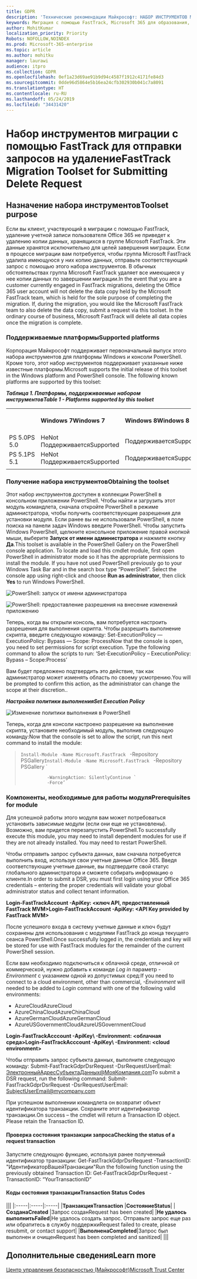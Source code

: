```yaml
---
title: GDPR
description: 'Технические рекомендации Майкрософт: НАБОР ИНСТРУМЕНТОВ МИГРАЦИИ С ПОМОЩЬЮ FASTTRACK ДЛЯ ОТПРАВКИ ЗАПРОСОВ НА УДАЛЕНИЕ'
keywords: Миграция с помощью FastTrack, Microsoft 365 для образования, документация по Microsoft 365, GDPR
author: MohitKumar
localization_priority: Priority
Robots: NOFOLLOW,NOINDEX
ms.prod: Microsoft-365-enterprise
ms.topic: article
ms.author: mohitku
manager: laurawi
audience: itpro
ms.collection: GDPR
ms.openlocfilehash: 0ef1a23d69ae91b9d94c4587f1912c4171fe84d3
ms.sourcegitcommit: 0dde96d5864e5b16ea24cfb302930b041c7a8091
ms.translationtype: HT
ms.contentlocale: ru-RU
ms.lasthandoff: 05/24/2019
ms.locfileid: "34431420"
---
```

# <a name="fasttrack-migration-toolset-for-submitting-delete-request"></a><span data-ttu-id="c104b-104">Набор инструментов миграции с помощью FastTrack для отправки запросов на удаление</span><span class="sxs-lookup"><span data-stu-id="c104b-104">FastTrack Migration Toolset for Submitting Delete Request</span></span>

## <a name="toolset-purpose"></a><span data-ttu-id="c104b-105">Назначение набора инструментов</span><span class="sxs-lookup"><span data-stu-id="c104b-105">Toolset purpose</span></span>

<span data-ttu-id="c104b-p101">Если вы клиент, участвующий в миграции с помощью FastTrack, удаление учетной записи пользователя Office 365 не приведет к удалению копии данных, хранящихся в группе Microsoft FastTrack. Эти данные хранятся исключительно для целей завершения миграции. Если в процессе миграции вам потребуется, чтобы группа Microsoft FastTrack удалила имеющуюся у них копию данных, отправьте соответствующий запрос с помощью этого набора инструментов. В обычных обстоятельствах группа Microsoft FastTrack удаляет все имеющиеся у нее копии данных по завершении миграции.</span><span class="sxs-lookup"><span data-stu-id="c104b-p101">In the event that you are a customer currently engaged in FastTrack migrations, deleting the Office 365 user account will not delete the data copy held by the Microsoft FastTrack team, which is held for the sole purpose of completing the migration. If, during the migration, you would like the Microsoft FastTrack team to also delete the data copy, submit a request via this toolset. In the ordinary course of business, Microsoft FastTrack will delete all data copies once the migration is complete.</span></span>

### <a name="supported-platforms"></a><span data-ttu-id="c104b-109">Поддерживаемые платформы</span><span class="sxs-lookup"><span data-stu-id="c104b-109">Supported platforms</span></span>
<span data-ttu-id="c104b-p102">Корпорация Майкрософт поддерживает первоначальный выпуск этого набора инструментов для платформы Windows и консоли PowerShell. Кроме того, этот набор инструментов поддерживает указанные ниже известные платформы.</span><span class="sxs-lookup"><span data-stu-id="c104b-p102">Microsoft supports the initial release of this  toolset in the Windows platform and PowerShell console. The following known platforms are supported by this toolset:</span></span>
 
<span data-ttu-id="c104b-112">***Таблица 1. Платформы, поддерживаемые набором инструментов***</span><span class="sxs-lookup"><span data-stu-id="c104b-112">***Table 1 - Platforms supported by this toolset***</span></span>
 
<!--start table here HEADER -->
 
|||||||
|:-----|:-----|:-----|:-----|:-----|:-----|
| |<span data-ttu-id="c104b-113">**Windows 7**</span><span class="sxs-lookup"><span data-stu-id="c104b-113">**Windows 7**</span></span>|<span data-ttu-id="c104b-114">**Windows 8**</span><span class="sxs-lookup"><span data-stu-id="c104b-114">**Windows 8**</span></span>|<span data-ttu-id="c104b-115">**Windows 10**</span><span class="sxs-lookup"><span data-stu-id="c104b-115">**Windows 10**</span></span>|<span data-ttu-id="c104b-116">**Windows Server 2012**</span><span class="sxs-lookup"><span data-stu-id="c104b-116">**Windows Server 2012**</span></span>|<span data-ttu-id="c104b-117">**Windows Server 2016**</span><span class="sxs-lookup"><span data-stu-id="c104b-117">**Windows Server 2016**</span></span>|
|<span data-ttu-id="c104b-118">PS 5.0</span><span class="sxs-lookup"><span data-stu-id="c104b-118">PS 5.0</span></span>|<span data-ttu-id="c104b-119">Не</span><span class="sxs-lookup"><span data-stu-id="c104b-119">Not</span></span><br/><span data-ttu-id="c104b-120">Поддерживается</span><span class="sxs-lookup"><span data-stu-id="c104b-120">Supported</span></span>|<span data-ttu-id="c104b-121">Поддерживается</span><span class="sxs-lookup"><span data-stu-id="c104b-121">Supported</span></span>|<span data-ttu-id="c104b-122">Поддерживается</span><span class="sxs-lookup"><span data-stu-id="c104b-122">Supported</span></span>|<span data-ttu-id="c104b-123">Поддерживается</span><span class="sxs-lookup"><span data-stu-id="c104b-123">Supported</span></span>|<span data-ttu-id="c104b-124">Поддерживается</span><span class="sxs-lookup"><span data-stu-id="c104b-124">Supported</span></span>|
|<span data-ttu-id="c104b-125">PS 5.1</span><span class="sxs-lookup"><span data-stu-id="c104b-125">PS 5.1</span></span>|<span data-ttu-id="c104b-126">Не</span><span class="sxs-lookup"><span data-stu-id="c104b-126">Not</span></span><br/><span data-ttu-id="c104b-127">Поддерживается</span><span class="sxs-lookup"><span data-stu-id="c104b-127">Supported</span></span>|<span data-ttu-id="c104b-128">Поддерживается</span><span class="sxs-lookup"><span data-stu-id="c104b-128">Supported</span></span>|<span data-ttu-id="c104b-129">Поддерживается</span><span class="sxs-lookup"><span data-stu-id="c104b-129">Supported</span></span>|<span data-ttu-id="c104b-130">Поддерживается</span><span class="sxs-lookup"><span data-stu-id="c104b-130">Supported</span></span>|<span data-ttu-id="c104b-131">Поддерживается</span><span class="sxs-lookup"><span data-stu-id="c104b-131">Supported</span></span>|
|||
 
<!-- end of table -->

### <a name="obtaining-the-toolset"></a><span data-ttu-id="c104b-132">Получение набора инструментов</span><span class="sxs-lookup"><span data-stu-id="c104b-132">Obtaining the toolset</span></span>

<span data-ttu-id="c104b-p103">Этот набор инструментов доступен в коллекции PowerShell в консольном приложении PowerShell. Чтобы найти и загрузить этот модуль командлета, сначала откройте PowerShell в режиме администратора, чтобы получить соответствующие разрешения для установки модуля. Если ранее вы не использовали PowerShell, в поле поиска на панели задач Windows введите PowerShell. Чтобы запустить Windows PowerShell, щелкните консольное приложение правой кнопкой мыши, выберите **Запуск от имени администратора** и нажмите кнопку **Да**.</span><span class="sxs-lookup"><span data-stu-id="c104b-p103">This toolset is available in the PowerShell Gallery on the PowerShell console application.  To locate and load this cmdlet module, first open PowerShell in administrator mode so it has the appropriate permissions to install the module. If you have not used PowerShell previously go to your Windows Task Bar and in the search box type “PowerShell”. Select the console app using right-click and choose **Run as administrator**, then click **Yes** to run Windows PowerShell.</span></span>

![PowerShell: запуск от имени администратора](media/fasttrack-powershell_image.png)

![PowerShell: предоставление разрешения на внесение изменений приложению](media/fasttrack-run-powershell_image.png)

<span data-ttu-id="c104b-p104">Теперь, когда вы открыли консоль, вам потребуется настроить разрешения для выполнения скрипта. Чтобы разрешить выполнение скрипта, введите следующую команду: Set-ExecutionPolicy — ExecutionPolicy: Bypass — Scope: Process</span><span class="sxs-lookup"><span data-stu-id="c104b-p104">Now that the console is open, you need to set permissions for script execution. Type the following command to allow the scripts to run: ‘Set-ExecutionPolicy – ExecutionPolicy: Bypass – Scope:Process’</span></span>

<span data-ttu-id="c104b-141">Вам будет предложено подтвердить это действие, так как администратор может изменять область по своему усмотрению.</span><span class="sxs-lookup"><span data-stu-id="c104b-141">You will be prompted to confirm this action, as the administrator can change the scope at their discretion..</span></span>

<span data-ttu-id="c104b-142">***Настройка политики выполнения***</span><span class="sxs-lookup"><span data-stu-id="c104b-142">***Set Execution Policy***</span></span>

![Изменение политики выполнения в PowerShell](media/powershell-set-execution-policy_image.png)

<span data-ttu-id="c104b-144">Теперь, когда для консоли настроено разрешение на выполнение скрипта, установите необходимый модуль, выполнив следующую команду:</span><span class="sxs-lookup"><span data-stu-id="c104b-144">Now that the console is set to allow the script,  run this next command to install the module:</span></span>

><span data-ttu-id="c104b-145">`Install-Module -Name Microsoft.FastTrack ` -Repository PSGallery</span><span class="sxs-lookup"><span data-stu-id="c104b-145">`Install-Module -Name Microsoft.FastTrack ` -Repository PSGallery \`</span></span>
>        
>               -WarningAction: SilentlyContinue `
>               -Force’

### <a name="prerequisites-for-module"></a><span data-ttu-id="c104b-146">Компоненты, необходимые для работы модуля</span><span class="sxs-lookup"><span data-stu-id="c104b-146">Prerequisites for module</span></span>
<span data-ttu-id="c104b-p105">Для успешной работы этого модуля вам может потребоваться установить зависимые модули (если они еще не установлены). Возможно, вам придется перезапустить PowerShell.</span><span class="sxs-lookup"><span data-stu-id="c104b-p105">To successfully execute this module, you may need to install dependent modules for use if they are not already installed. You may need to restart PowerShell.</span></span>  

<span data-ttu-id="c104b-149">Чтобы отправить запрос субъекта данных, вам сначала потребуется выполнить вход, используя свои учетные данные Office 365. Введя соответствующие учетные данные, вы подтвердите свой статус глобального администратора и сможете собирать информацию о клиенте.</span><span class="sxs-lookup"><span data-stu-id="c104b-149">In order to submit a DSR, you must first login using your Office 365 credentials – entering the proper credentials will validate your global administrator status and collect tenant information.</span></span> 

<span data-ttu-id="c104b-150">**Login-FastTrackAccount -ApiKey: \<ключ API, предоставленный FastTrack MVM\>**</span><span class="sxs-lookup"><span data-stu-id="c104b-150">**Login-FastTrackAccount -ApiKey: \<API Key provided by FastTrack MVM\>**</span></span>

<span data-ttu-id="c104b-151">После успешного входа в систему учетные данные и ключ будут сохранены для использования с модулями FastTrack до конца текущего сеанса PowerShell.</span><span class="sxs-lookup"><span data-stu-id="c104b-151">Once successfully logged in, the credentials and key will be stored for use with FastTrack modules for the remainder of the current PowerShell session.</span></span>

<span data-ttu-id="c104b-152">Если вам необходимо подключиться к облачной среде, отличной от коммерческой, нужно добавить к команде *Log in* параметр *-Environment* с указанием одной из допустимых сред:</span><span class="sxs-lookup"><span data-stu-id="c104b-152">If you need to connect to a cloud environment, other than commercial, *-Environment* will needed to be added to *Login* command with one of the following valid environments:</span></span>
- <span data-ttu-id="c104b-153">AzureCloud</span><span class="sxs-lookup"><span data-stu-id="c104b-153">AzureCloud</span></span>
- <span data-ttu-id="c104b-154">AzureChinaCloud</span><span class="sxs-lookup"><span data-stu-id="c104b-154">AzureChinaCloud</span></span>
- <span data-ttu-id="c104b-155">AzureGermanCloud</span><span class="sxs-lookup"><span data-stu-id="c104b-155">AzureGermanCloud</span></span>
- <span data-ttu-id="c104b-156">AzureUSGovernmentCloud</span><span class="sxs-lookup"><span data-stu-id="c104b-156">AzureUSGovernmentCloud</span></span>

<span data-ttu-id="c104b-157">**Login-FastTrackAcccount -ApiKey\ <API Key provided by FastTrack MVM> -Environment: <облачная среда\>**</span><span class="sxs-lookup"><span data-stu-id="c104b-157">**Login-FastTrackAcccount -ApiKey\ <API Key provided by FastTrack MVM> -Environment: <cloud environment\>**</span></span>

<span data-ttu-id="c104b-158">Чтобы отправить запрос субъекта данных, выполните следующую команду: Submit-FastTrackGdprDsrRequest -DsrRequestUserEmail: ЭлектронныйАдресСубъектаДанных@МояКомпания.com</span><span class="sxs-lookup"><span data-stu-id="c104b-158">To submit a DSR request, run the following command: Submit-FastTrackGdprDsrRequest -DsrRequestUserEmail: SubjectUserEmail@mycompany.com</span></span>

<span data-ttu-id="c104b-p106">При успешном выполнении командлета он возвратит объект идентификатора транзакции. Сохраните этот идентификатор транзакции.</span><span class="sxs-lookup"><span data-stu-id="c104b-p106">On success – the cmdlet will return a Transaction ID object. Please retain the Transaction ID.</span></span>


#### <a name="checking-the-status-of-a-request-transaction"></a><span data-ttu-id="c104b-161">Проверка состояния транзакции запроса</span><span class="sxs-lookup"><span data-stu-id="c104b-161">Checking the status of a request transaction</span></span>

<span data-ttu-id="c104b-162">Запустите следующую функцию, используя ранее полученный идентификатор транзакции: Get-FastTrackGdprDsrRequest -TransactionID: "ИдентификаторВашейТранзакции"</span><span class="sxs-lookup"><span data-stu-id="c104b-162">Run the following function using the previously obtained Transaction ID: Get-FastTrackGdprDsrRequest -TransactionID: “YourTransactionID”</span></span>

#### <a name="transaction-status-codes"></a><span data-ttu-id="c104b-163">Коды состояния транзакции</span><span class="sxs-lookup"><span data-stu-id="c104b-163">Transaction Status Codes</span></span>
<!--start table here no header -->

|||
|:-----|:-----|:-----|
|<span data-ttu-id="c104b-164">**Транзакция**</span><span class="sxs-lookup"><span data-stu-id="c104b-164">**Transaction**</span></span> |<span data-ttu-id="c104b-165">**Состояние**</span><span class="sxs-lookup"><span data-stu-id="c104b-165">**Status**</span></span>|
|<span data-ttu-id="c104b-166">**Создана**</span><span class="sxs-lookup"><span data-stu-id="c104b-166">**Created**</span></span> |<span data-ttu-id="c104b-167">Запрос создан</span><span class="sxs-lookup"><span data-stu-id="c104b-167">Request has been created</span></span>|
|<span data-ttu-id="c104b-168">**Не удалось выполнить**</span><span class="sxs-lookup"><span data-stu-id="c104b-168">**Failed**</span></span>|<span data-ttu-id="c104b-169">Не удалось создать запрос. Отправьте запрос еще раз или обратитесь в службу поддержки</span><span class="sxs-lookup"><span data-stu-id="c104b-169">Request failed to create, please resubmit, or contact support</span></span>|
|<span data-ttu-id="c104b-170">**Выполнена**</span><span class="sxs-lookup"><span data-stu-id="c104b-170">**Completed**</span></span>|<span data-ttu-id="c104b-171">Запрос был выполнен и очищен</span><span class="sxs-lookup"><span data-stu-id="c104b-171">Request has been completed and sanitized</span></span>|
|||

<!-- end of table -->

<!-- original version: **Created**  Request has been created<br/>**Failed** Request failed to create, please resubmit, or contact support<br/>**Completed** Request has been completed and sanitized -->


## <a name="learn-more"></a><span data-ttu-id="c104b-172">Дополнительные сведения</span><span class="sxs-lookup"><span data-stu-id="c104b-172">Learn more</span></span>
[<span data-ttu-id="c104b-173">Центр управления безопасностью (Майкрософт)</span><span class="sxs-lookup"><span data-stu-id="c104b-173">Microsoft Trust Center</span></span>](https://www.microsoft.com/TrustCenter/Privacy/gdpr/default.aspx)
